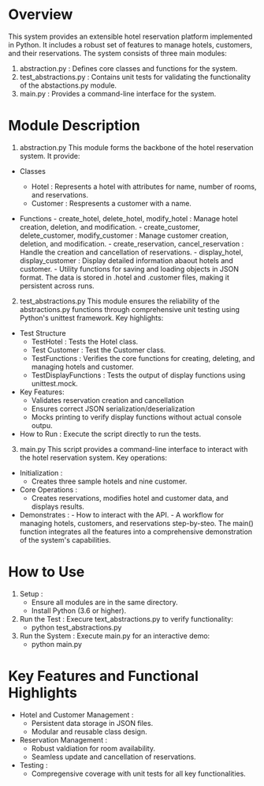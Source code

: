 # Overview

This system provides an extensible hotel reservation platform implemented in Python. It includes a robust set of features to manage hotels, customers, and their reservations. The system consists of three main modules:

1. abstraction.py : Defines core classes and functions for the system.
2. test_abstractions.py : Contains unit tests for validating the functionality of the abstactions.py module.
3. main.py : Provides a command-line interface for the system.

# Module Description

1. abstraction.py
   This module forms the backbone of the hotel reservation system. It provide:

- Classes

  - Hotel : Represents a hotel with attributes for name, number of rooms, and reservations.
  - Customer : Respresents a customer with a name.

- Functions - create_hotel, delete_hotel, modify_hotel : Manage hotel creation, deletion, and modification. - create_customer, delete_customer, modify_customer : Manage customer creation, deletion, and modification. - create_reservation, cancel_reservation : Handle the creation and cancellation of reservations. - display_hotel, display_customer : Display detailed information abaout hotels and customer. - Utility functions for saving and loading objects in JSON format.
  The data is stored in .hotel and .customer files, making it persistent across runs.

2. test_abstractions.py
   This module ensures the reliability of the abstractions.py functions through comprehensive unit testing using Python's unittest framework. Key highlights:

- Test Structure
  - TestHotel : Tests the Hotel class.
  - Test Customer : Test the Customer class.
  - TestFunctions : Verifies the core functions for creating, deleting, and managing hotels and customer.
  - TestDisplayFunctions : Tests the output of display functions using unittest.mock.
- Key Features:
  - Validates reservation creation and cancellation
  - Ensures correct JSON serialization/deserialization
  - Mocks printing to verify display functions without actual console outpu.
- How to Run : Execute the script directly to run the tests.

3. main.py
   This script provides a command-line interface to interact with the hotel reservation system. Key operations:

- Initialization :
  - Creates three sample hotels and nine customer.
- Core Operations :
  - Creates reservations, modifies hotel and customer data, and displays results.
- Demonstrates : - How to interact with the API. - A workflow for managing hotels, customers, and reservations step-by-steo.
  The main() function integrates all the features into a comprehensive demonstration of the system's capabilities.

# How to Use

1. Setup :
   - Ensure all modules are in the same directory.
   - Install Python (3.6 or higher).
2. Run the Test : Execure text_abstractions.py to verify functionality:
   - python test_abstractions.py
3. Run the System : Execute main.py for an interactive demo:
   - python main.py

# Key Features and Functional Highlights

- Hotel and Customer Management :
  - Persistent data storage in JSON files.
  - Modular and reusable class design.
- Reservation Management :
  - Robust valdiation for room availability.
  - Seamless update and cancellation of reservations.
- Testing :
  - Compregensive coverage with unit tests for all key functionalities.
